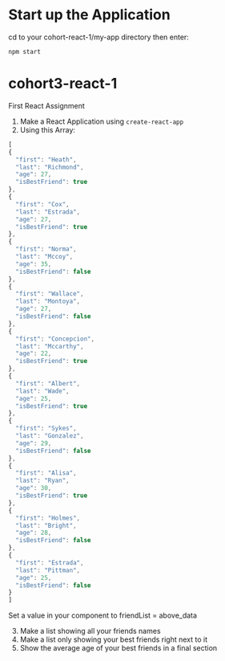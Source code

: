# Start up the Application

cd to your cohort-react-1/my-app directory then enter:
```
npm start
```

# cohort3-react-1
First React Assignment


1. Make a React Application using `create-react-app`
2. Using this Array:
  ```js
[
  {
    "first": "Heath",
    "last": "Richmond",
    "age": 27,
    "isBestFriend": true
  },
  {
    "first": "Cox",
    "last": "Estrada",
    "age": 27,
    "isBestFriend": true
  },
  {
    "first": "Norma",
    "last": "Mccoy",
    "age": 35,
    "isBestFriend": false
  },
  {
    "first": "Wallace",
    "last": "Montoya",
    "age": 27,
    "isBestFriend": false
  },
  {
    "first": "Concepcion",
    "last": "Mccarthy",
    "age": 22,
    "isBestFriend": true
  },
  {
    "first": "Albert",
    "last": "Wade",
    "age": 25,
    "isBestFriend": true
  },
  {
    "first": "Sykes",
    "last": "Gonzalez",
    "age": 29,
    "isBestFriend": false
  },
  {
    "first": "Alisa",
    "last": "Ryan",
    "age": 30,
    "isBestFriend": true
  },
  {
    "first": "Holmes",
    "last": "Bright",
    "age": 28,
    "isBestFriend": false
  },
  {
    "first": "Estrada",
    "last": "Pittman",
    "age": 25,
    "isBestFriend": false
  }
]
```

Set a value in your component to friendList = above_data

3. Make a list showing all your friends names
4. Make a list only showing your best friends right next to it
5. Show the average age of your best friends in a final section
